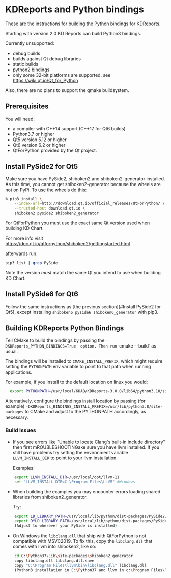 # KDReports and Python bindings

These are the instructions for building the Python bindings for KDReports.

Starting with version 2.0 KD Reports can build Python3 bindings.

Currently unsupported:

- debug builds
- builds against Qt debug libraries
- static builds
- python2 bindings
- only some 32-bit platforms are supported.  see <https://wiki.qt.io/Qt_for_Python>

Also, there are no plans to support the qmake buildsystem.

## Prerequisites

You will need:

- a compiler with C++14 support (C++17 for Qt6 builds)
- Python3.7 or higher
- Qt5 version 5.12 or higher
- Qt6 version 6.2 or higher
- QtForPython provided by the Qt project.

## Install PySide2 for Qt5

Make sure you have PySide2, shiboken2 and shiboken2-generator installed.
As this time, you cannot get shiboken2-generator because the wheels are not on PyPi.
To use the wheels do this:

```bash
% pip3 install \
    --index-url=http://download.qt.io/official_releases/QtForPython/ \
    --trusted-host download.qt.io \
    shiboken2 pyside2 shiboken2_generator
```

For QtForPython you must use the exact same Qt version used when building KD Chart.

For more info visit <https://doc.qt.io/qtforpython/shiboken2/gettingstarted.html>

afterwards run:

```bash
pip3 list | grep PySide
```

Note the version *must* match the same Qt you intend to use when building KD Chart.

## Install PySide6 for Qt6

Follow the same instructions as [the previous section](#Install PySide2 for Qt5),
except installing `shiboken6 pyside6 shiboken6_generator` with pip3.

## Building KDReports Python Bindings

Tell CMake to build the bindings by passing the `-DKDReports_PYTHON_BINDINGS=True' option.
Then run `cmake --build` as usual.

The bindings will be installed to `CMAKE_INSTALL_PREFIX`, which might require setting
the `PYTHONPATH` env variable to point to that path when running applications.

For example, if you install to the default location on linux you would:

```bash
  export PYTHONPATH=/usr/local/KDAB/KDReports-3.0.0/lib64/python3.10/site-packages
```

Alternatively, configure the bindings install location by passing (for example)
`-DKDReports_BINDINGS_INSTALL_PREFIX=/usr/lib/python3.8/site-packages` to CMake
and adjust to the PYTHONPATH accordingly, as necessary.

### Build Issues

- If you see errors like "Unable to locate Clang's built-in include directory"
  then first mROUBLESHOOTINGake sure you have llvm installed.  If you still have problems try
  setting the environment variable `LLVM_INSTALL_DIR` to point to your llvm installation.

  Examples:

```bash
    export LLVM_INSTALL_DIR=/usr/local/opt/llvm-11
    set "LLVM_INSTALL_DIR=C:\Program Files\LLVM" #Windows
```

- When building the examples you may encounter errors loading shared libraries from shiboken2_generator.

  Try:

```bash
    export LD_LIBRARY_PATH=/usr/local/lib/python/dist-packages/PySide2/Qt/lib #linux
    export DYLD_LIBRARY_PATH=/usr/local/lib/python/dist-packages/PySide2/Qt/lib #Mac
    (Adjust to wherever your PySide is installed)
```

- On Windows the `libclang.dll` that ship with QtForPython is not compatible with MSVC2019.
  To fix this, copy the `libclang.dll` that comes with llvm into shiboken2, like so:

```bash
    cd C:\Python37\Lib\site-packages\shiboken2_generator
    copy libclang.dll libclang.dll.save
    copy "C:\Program Files\llvm\bin\libclang.dll" libclang.dll
    (Python3 installation in C:\Python37 and llvm in c:\Program Files\llvm. adjust as needed)
```

